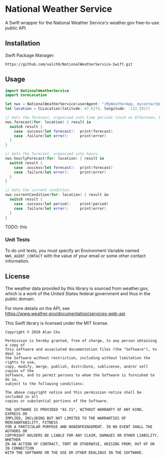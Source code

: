 # National Weather Service
A Swift wrapper for the National Weather Service's weather.gov free-to-use public API.

## Installation
Swift Package Manager: 
```
https://github.com/ualch9/NationalWeatherService-Swift.git
```

## Usage
```swift
import NationalWeatherService
import CoreLocation

let nws = NationalWeatherService(userAgent: "(MyWeatherApp, mycontact@example.com)")
let location = CLLocation(latitude: 47.6174, longitude: -122.2017)

// Gets the forecast, organized into time periods (such as Afternoon, Evening, etc).
nws.forecast(for: location) { result in
  switch result {
    case .success(let forecast):  print(forecast)
    case .failure(let error):     print(error)
  }
}

// Gets the forecast, organized into hours.
nws.hourlyForecast(for: location) { result in
  switch result {
    case .success(let forecast):  print(forecast)
    case .failure(let error):     print(error)
  }
}

// Gets the current condition.
nws.currentCondition(for: location) { result in
  switch result {
    case .success(let period):    print(period)
    case .failure(let error):     print(error)
  }
}
```

TODO: this

### Unit Tests
To do unit tests, you must specify an Environment Variable named `NWS_AGENT_CONTACT` with
the value of your email or some other contact information.

## License
The weather data provided by this library is sourced from weather.gov, which is a work of the 
United States federal government and thus in the public domain.

For more details on the API, see https://www.weather.gov/documentation/services-web-api

This Swift library is licensed under the MIT license.

```
Copyright © 2020 Alan Chu

Permission is hereby granted, free of charge, to any person obtaining a copy of 
this software and associated documentation files (the "Software"), to deal in 
the Software without restriction, including without limitation the rights to use,
copy, modify, merge, publish, distribute, sublicense, and/or sell copies of the 
Software, and to permit persons to whom the Software is furnished to do so, 
subject to the following conditions:

The above copyright notice and this permission notice shall be included in all 
copies or substantial portions of the Software.

THE SOFTWARE IS PROVIDED "AS IS", WITHOUT WARRANTY OF ANY KIND, EXPRESS OR 
IMPLIED, INCLUDING BUT NOT LIMITED TO THE WARRANTIES OF MERCHANTABILITY, FITNESS 
FOR A PARTICULAR PURPOSE AND NONINFRINGEMENT. IN NO EVENT SHALL THE AUTHORS OR 
COPYRIGHT HOLDERS BE LIABLE FOR ANY CLAIM, DAMAGES OR OTHER LIABILITY, WHETHER 
IN AN ACTION OF CONTRACT, TORT OR OTHERWISE, ARISING FROM, OUT OF OR IN CONNECTION 
WITH THE SOFTWARE OR THE USE OR OTHER DEALINGS IN THE SOFTWARE.
```
